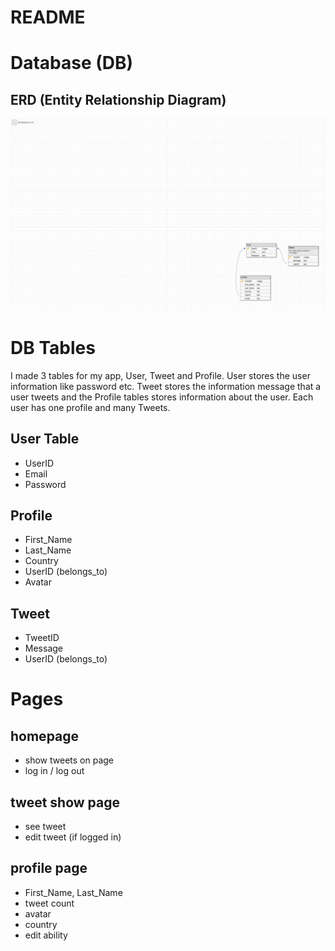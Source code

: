 # README

# Database (DB)
## ERD (Entity Relationship Diagram)
![alt text](/docs/db_schema.png)

# DB Tables
I made 3 tables for my app, User, Tweet and Profile. User stores the user information like password etc. Tweet stores the information message that a user tweets and the Profile tables stores information about the user. Each user has one profile and many Tweets.

## User Table
 - UserID
 - Email
 - Password

 ## Profile
 - First_Name
 - Last_Name
 - Country
 - UserID (belongs_to)
 - Avatar

 ## Tweet
 - TweetID
 - Message
 - UserID (belongs_to)

 # Pages
 ## homepage
 - show tweets on page
 - log in / log out

 ## tweet show page
 - see tweet
 - edit tweet (if logged in)

 ## profile page
 - First_Name, Last_Name
 - tweet count
 - avatar
 - country
 - edit ability


